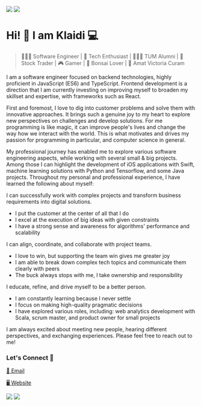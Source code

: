 
[![](https://komarev.com/ghpvc/?username=klaidigorishti&color=blue&label=Profile%20Views)](https://github.com/klaidigorishti)
[![](https://img.shields.io/github/followers/klaidigorishti?label=GitHub%20Followers)](https://github.com/klaidigorishti)

# Hi! 👋 I am Klaidi 💻

> 👨🏻‍💻 Software Engineer | 📡 Tech Enthusiast | 👨🏻‍🎓 TUM Alumni | 🚀 Stock Trader | 🎮 Gamer | 🌱 Bonsai Lover | 💭 Amat Victoria Curam

I am a software engineer focused on backend technologies, highly proficient in JavaScript (ES6) and TypeScript. Frontend development is a direction that I am currently investing on improving myself to broaden my skillset and expertise, with frameworks such as React.

First and foremost, I love to dig into customer problems and solve them with innovative approaches. It brings such a genuine joy to my heart to explore new perspectives on challenges and develop solutions. For me programming is like magic, it can improve people's lives and change the way how we interact with the world. This is what motivates and drives my passion for programming in particular, and computer science in general.

My professional journey has enabled me to explore various software engineering aspects, while working with several small & big projects. Among those I can highlight the development of iOS applications with Swift, machine learning solutions with Python and Tensorflow, and some Java projects. Throughout my personal and professional experience, I have learned the following about myself:

I can successfully work with complex projects and transform business requirements into digital solutions.
- I put the customer at the center of all that I do
- I excel at the execution of big ideas with given constraints
- I have a strong sense and awareness for algorithms' performance and scalability

I can align, coordinate, and collaborate with project teams.
- I love to win, but supporting the team win gives me greater joy
- I am able to break down complex tech topics and communicate them clearly with peers
- The buck always stops with me, I take ownership and responsibility

I educate, refine, and drive myself to be a better person.
- I am constantly learning because I never settle
- I focus on making high-quality pragmatic decisions
- I have explored various roles, including: web analytics development with Scala, scrum master, and product owner for small projects

I am always excited about meeting new people, hearing different perspectives, and exchanging experiences. Please feel free to reach out to me!


### Let's Connect 🔗

[📩 Email](mailto:gorishti.klaidi@gmail.com)

[🖥 Website](https://www.klaidigorishti.com)

[![](https://img.shields.io/badge/linkedin-%230077B5.svg?&style=for-the-badge&logo=linkedin&logoColor=white0e76a8)](https://www.linkedin.com/in/klaidi-gorishti/)
[![](https://img.shields.io/badge/twitter-%230077B5.svg?&style=for-the-badge&logo=twitter&logoColor=white&color=00acee)](https://twitter.com/KlaidiGorishti)

